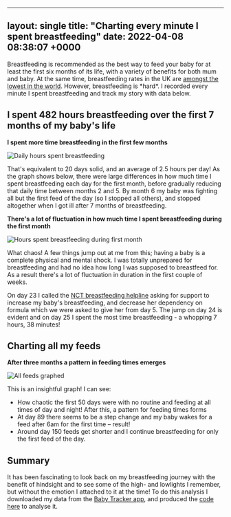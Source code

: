 
---
layout: single
title:  "Charting every minute I spent breastfeeding"
date:   2022-04-08 08:38:07 +0000
---


Breastfeeding is recommended as the best way to feed your baby for at least the first six months of its life, with a variety of benefits for both mum and baby. At the same time, breastfeeding rates in the UK are [amongst the lowest in the world](https://www.bbc.co.uk/news/health-35438049). However, breastfeeding is \*hard\*. I recorded every minute I spent breastfeeding and track my story with data below.

## I spent 482 hours breastfeeding over the first 7 months of my baby&#39;s life

**I spent more time breastfeeding in the first few months**

![Daily hours spent breastfeeding]({{site.url}}/assets/Daily_hours_spent_breastfeeding_day_and_month.png)

That&#39;s equivalent to 20 days solid, and an average of 2.5 hours per day! As the graph shows below, there were large differences in how much time I spent breastfeeding each day for the first month, before gradually reducing that daily time between months 2 and 5. By month 6 my baby was fighting all but the first feed of the day (so I stopped all others), and stopped altogether when I got ill after 7 months of breastfeeding.

**There&#39;s a lot of fluctuation in how much time I spent breastfeeding during the first month**

![Hours spent breastfeeding during first month]({{site.url}}/assets/Hours_spent_breastfeeding_month1.png)

What chaos! A few things jump out at me from this; having a baby is a complete physical and mental shock. I was totally unprepared for breastfeeding and had no idea how long I was supposed to breastfeed for. As a result there&#39;s a lot of fluctuation in duration in the first couple of weeks.

On day 23 I called the [NCT breastfeeding helpline](https://www.nct.org.uk/baby-toddler/feeding/early-days/breastfeeding-support-nct) asking for support to increase my baby&#39;s breastfeeding, and decrease her dependency on formula which we were asked to give her from day 5. The jump on day 24 is evident and on day 25 I spent the most time breastfeeding - a whopping 7 hours, 38 minutes!

## Charting all my feeds

**After three months a pattern in feeding times emerges**

![All feeds graphed]({{site.url}}/assets/All_feeds_graphed.png)

This is an insightful graph! I can see:

- How chaotic the first 50 days were with no routine and feeding at all times of day and night! After this, a pattern for feeding times forms
- At day 89 there seems to be a step change and my baby wakes for a feed after 6am for the first time – result!
- Around day 150 feeds get shorter and I continue breastfeeding for only the first feed of the day.

## Summary

It has been fascinating to look back on my breastfeeding journey with the benefit of hindsight and to see some of the high- and lowlights I remember, but without the emotion I attached to it at the time! To do this analysis I downloaded my data from the [Baby Tracker app](https://nighp.com/babytracker/), and produced the [code here](https://github.com/gaskyk/baby_tracker) to analyse it.